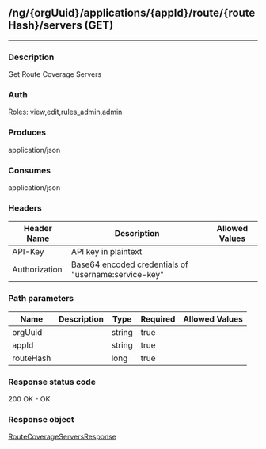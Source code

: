 ## /ng/{orgUuid}/applications/{appId}/route/{routeHash}/servers (GET)
---
### Description
Get Route Coverage Servers
### Auth
Roles: view,edit,rules_admin,admin
### Produces
application/json
### Consumes
application/json
### Headers
| Header Name | Description | Allowed Values |
| ----------- | ----------- | ----------- |
| API-Key | API key in plaintext |  |
| Authorization | Base64 encoded credentials of &quot;username:service-key&quot; |  |
### Path parameters
| Name | Description | Type | Required | Allowed Values |
| ----------- | ----------- | ----------- | ----------- | ----------- |
| orgUuid |  | string | true |  |
| appId |  | string | true |  |
| routeHash |  | long | true |  |
### Response status code
200 OK - OK
### Response object
[RouteCoverageServersResponse](<../../objects/RouteCoverageServersResponse.md>)
